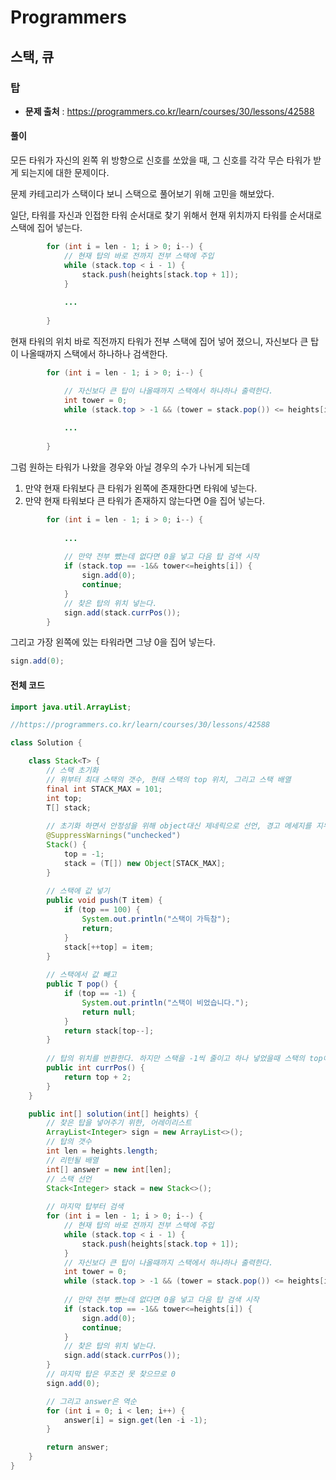 # Programmers

## 스택, 큐

### 탑

- **문제 출처** : https://programmers.co.kr/learn/courses/30/lessons/42588



#### 풀이

모든 타워가 자신의 왼쪽 위 방향으로 신호를 쏘았을 때, 그 신호를 각각 무슨 타워가 받게 되는지에 대한 문제이다.

문제 카테고리가 스택이다 보니 스택으로 풀어보기 위해 고민을 해보았다.



일단, 타워를 자신과 인접한 타워 순서대로 찾기 위해서 현재 위치까지 타워를 순서대로 스택에 집어 넣는다.

```java
		for (int i = len - 1; i > 0; i--) {
			// 현재 탑의 바로 전까지 전부 스택에 주입
			while (stack.top < i - 1) {
				stack.push(heights[stack.top + 1]);
			}
            
			...
             
		}
```



현재 타워의 위치 바로 직전까지 타워가 전부 스택에 집어 넣어 졌으니, 자신보다 큰 탑이 나올때까지 스택에서 하나하나 검색한다.

```java
		for (int i = len - 1; i > 0; i--) {

            // 자신보다 큰 탑이 나올때까지 스택에서 하나하나 출력한다.
			int tower = 0;
			while (stack.top > -1 && (tower = stack.pop()) <= heights[i]) {}
            
			...
             
		}
```



그럼 원하는 타워가 나왔을 경우와 아닐 경우의 수가 나뉘게 되는데

1. 만약 현재 타워보다 큰 타워가 왼쪽에 존재한다면 타워에 넣는다.
2. 만약 현재 타워보다 큰 타워가 존재하지 않는다면 0을 집어 넣는다.

```java
		for (int i = len - 1; i > 0; i--) {
			
            ...
			
			// 만약 전부 뺐는데 없다면 0을 넣고 다음 탑 검색 시작
			if (stack.top == -1&& tower<=heights[i]) {
				sign.add(0);
				continue;
			}
			// 찾은 탑의 위치 넣는다.
			sign.add(stack.currPos());
		}
```



그리고 가장 왼쪽에 있는 타워라면 그냥 0을 집어 넣는다.

```java
sign.add(0);
```





#### 전체 코드

```java
import java.util.ArrayList;

//https://programmers.co.kr/learn/courses/30/lessons/42588

class Solution {

	class Stack<T> {
		// 스택 초기화
		// 위부터 최대 스택의 갯수, 현태 스택의 top 위치, 그리고 스택 배열
		final int STACK_MAX = 101;
		int top;
		T[] stack;
	
		// 초기화 하면서 안정성을 위해 object대신 제네릭으로 선언, 경고 메세지를 지우기 위해 annotaion 선언
		@SuppressWarnings("unchecked")
		Stack() {
			top = -1;
			stack = (T[]) new Object[STACK_MAX];
		}
	
		// 스택에 값 넣기
		public void push(T item) {
			if (top == 100) {
				System.out.println("스택이 가득참");
				return;
			}
			stack[++top] = item;
		}
		
		// 스택에서 값 빼고
		public T pop() {
			if (top == -1) {
				System.out.println("스택이 비었습니다.");
				return null;
			}
			return stack[top--];
		}
	
		// 탑의 위치를 반환한다. 하지만 스택을 -1씩 줄이고 하나 넣었을때 스택의 top이 0이므로 +2
		public int currPos() {
			return top + 2;
		}
	}

	public int[] solution(int[] heights) {
		// 찾은 탑을 넣어주기 위한, 어레이리스트
		ArrayList<Integer> sign = new ArrayList<>();
		// 탑의 갯수
		int len = heights.length;
		// 리턴될 배열
		int[] answer = new int[len];
		// 스택 선언
		Stack<Integer> stack = new Stack<>();
		
		// 마지막 탑부터 검색 
		for (int i = len - 1; i > 0; i--) {
			// 현재 탑의 바로 전까지 전부 스택에 주입
			while (stack.top < i - 1) {
				stack.push(heights[stack.top + 1]);
			}
			// 자신보다 큰 탑이 나올때까지 스택에서 하나하나 출력한다.
			int tower = 0;
			while (stack.top > -1 && (tower = stack.pop()) <= heights[i]) {}
			
			// 만약 전부 뺐는데 없다면 0을 넣고 다음 탑 검색 시작
			if (stack.top == -1&& tower<=heights[i]) {
				sign.add(0);
				continue;
			}
			// 찾은 탑의 위치 넣는다.
			sign.add(stack.currPos());
		}
		// 마지막 탑은 무조건 못 찾으므로 0
		sign.add(0);

		// 그리고 answer은 역순
		for (int i = 0; i < len; i++) {
			answer[i] = sign.get(len -i -1);
		}

		return answer;
	}
}
```

